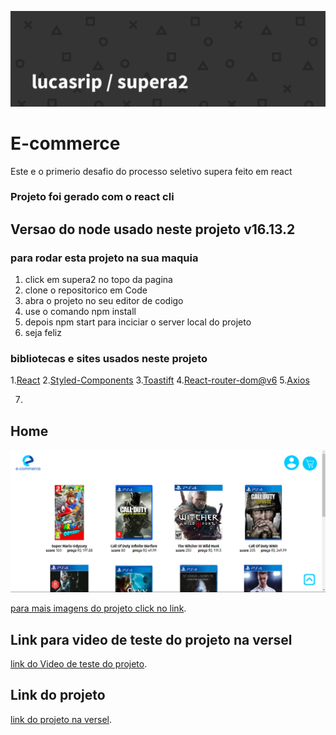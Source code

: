 
![print da tela inicial](https://github.com/lucasrip/supera2/blob/main/PrintsDesafio1/lucasrip%20_%20supera2-banner%20(1).png)

# E-commerce
 Este e o primerio desafio do processo seletivo supera feito em react

### Projeto foi gerado com o react cli 

## Versao do node usado neste projeto v16.13.2

### para rodar esta projeto na sua maquia
1. click em supera2 no topo da pagina
2. clone o repositorico em Code 
3. abra o projeto no seu editor de codigo
4. use o comando npm install
5. depois npm start para inciciar o server local do projeto
6. seja feliz

 ### bibliotecas e sites usados neste projeto  []()
1.[React](https://pt-br.reactjs.org/)
2.[Styled-Components](https://styled-components.com/)
3.[Toastift](https://fkhadra.github.io/react-toastify/introduction)
4.[React-router-dom@v6](https://reactrouter.com/docs/en/v6/getting-started/overview)
5.[Axios](https://axios-http.com/ptbr/docs/intro)


7. 
 ## Home
![print da tela inicial](https://github.com/lucasrip/supera2/blob/main/PrintsDesafio1/Screenshot_5.png)

[para mais imagens do projeto click no link](https://github.com/lucasrip/supera2/tree/main/PrintsDesafio1).

## Link para video de teste do projeto na versel
[link do Video de teste do projeto](https://www.youtube.com/watch?v=eRo7iamriqw).

## Link do projeto
[link do projeto na versel](https://supera2.vercel.app/).



